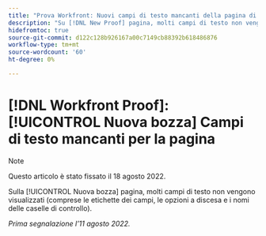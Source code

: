 ```yaml
---
title: "Prova Workfront: Nuovi campi di testo mancanti della pagina di prova"
description: "Su [!DNL New Proof] pagina, molti campi di testo non vengono visualizzati (comprese le etichette dei campi, le opzioni a discesa e i nomi delle caselle di controllo)."
hidefromtoc: true
source-git-commit: d122c128b926167a00c7149cb88392b618486876
workflow-type: tm+mt
source-wordcount: '60'
ht-degree: 0%

---
```



# [!DNL Workfront Proof]: [!UICONTROL Nuova bozza] Campi di testo mancanti per la pagina

>[!NOTE]
>
>Questo articolo è stato fissato il 18 agosto 2022.

Sulla [!UICONTROL Nuova bozza] pagina, molti campi di testo non vengono visualizzati (comprese le etichette dei campi, le opzioni a discesa e i nomi delle caselle di controllo).

_Prima segnalazione l’11 agosto 2022._
